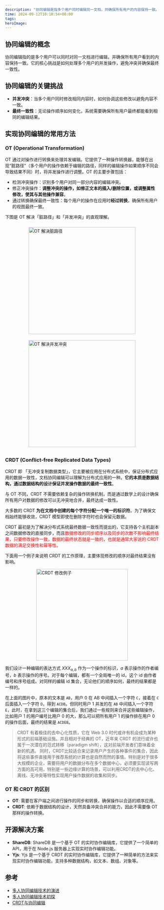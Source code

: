 ```yaml
---
description: "协同编辑是指多个用户同时编辑同一文档，并确保所有用户的内容保持一致。本文介绍了两种常见的协同编辑实现方式：基于操作转换（OT）和无冲突复制数据类型（CRDT），并深入探讨了 CRDT 在去中心化协同编辑中的潜在应用及其未来发展。"
time: 2024-09-12T10:18:54+08:00
tags: 
heroImage: 
---
```


## 协同编辑的概念

协同编辑指的是多个用户可以同时对同一文档进行编辑，并确保所有用户看到的内容保持一致。它的核心挑战是如何处理多个用户的并发操作，避免冲突并确保最终一致性。

## 协同编辑的关键挑战

- **并发冲突**：当多个用户同时修改相同内容时，如何协调这些修改以避免内容不一致。
- **最终一致性**：无论操作顺序如何变化，系统需要确保所有用户最终都能看到相同的编辑结果。

## 实现协同编辑的常用方法

### OT (Operational Transformation)

OT 通过对操作进行转换来处理并发编辑。它提供了一种操作转换器，能够在出现“脏路径”（多个用户的操作依赖于编辑的路径，同样的编辑操作如果顺序不同会导致结果不同）时，将并发操作进行调整。OT 的主要步骤包括：
- 检测冲突操作：识别多个用户对同一部分内容的编辑冲突。
- 修正冲突操作：**调整冲突的操作，如修正文本的插入/删除位置，或调整属性修改，使其与其他操作兼容**。
- 通过转换确保最终一致性：每个用户的操作在应用时**经过转换**，确保所有用户的视图最终一致。

下图是 OT 解决「脏路径」和「并发冲突」的直观理解。

<div style="display: flex; flex-wrap: wrap; justify-content: center; align-items: center;">
  <img alt="OT 解决脏路径" src="https://img.foril.fun/OT 解决脏路径.png" style="max-width: 600px; width: 350px; margin: 10px;">
  <img alt="OT 解决并发冲突" src="https://img.foril.fun/OT 解决并发冲突.png" style="max-width: 600px; width: 350px; margin: 10px;">
</div>


### CRDT (Conflict-free Replicated Data Types)

CRDT 即 「无冲突复制数据类型」，它主要被应用在分布式系统中，保证分布式应用的数据一致性，文档协同编辑可以理解为分布式应用的一种。**它的本质是数据结构，通过数据结构的设计保证并发操作数据的最终一致性**。

与 OT 不同，CRDT 不需要依赖复杂的操作转换机制，而是通过数学上的设计确保所有用户对数据的修改可以无冲突地合并，最终达成一致性。

大多数的 CRDT **为在文档中创建的每个字符分配一个唯一的标识符**。为了确保文档始终能够收敛，CRDT 模型即使在删除字符时也会保留元数据。

CRDT 最初是为了解决分布式系统最终数据一致性而提出的，它支持各个主机副本之间数据修改的直接同步，而且<span style="color: red">数据修改的同步顺序以及同步的次数不影响最终结果，只要修改操作一致，数据的最终状态就是一致的，也就是通常大家说的 CRDT 数据的满足交换性和幂等性。</span>

下面用一个例子来说明 CRDT 的工作原理，主要体现修改的顺序对最终结果没有影响。

<img alt="CRDT 修改例子" src="https://img.foril.fun/CRDT 修改例子.png" width=300px style="display: block; margin:10px auto"/>

我们设计一种编辑的表达方式 $XXX_{a,b}$ 作为一个操作的标识，$a$ 表示操作的作者编号，$b$ 表示操作的序号。对于每个编辑，都有一个全局唯一的 id，这个 id 由作者编号和序号组成。对同样的编辑 id 集合，无论他们的顺序如何，最终的结果都是一样的。

在上面的图片中，原本的文本是 `AB`，用户 0 在 AB 中间插入一个字符 `C`，接着在 `C` 后面插入一个字符 `D`，得到 `ACDB`。但同时用户 1 并发的在 `AB` 中间插入一个字符 `E`，此时，在拿到这三个编辑的集合后，我们通过一些规则来合并这些编辑操作，比如用户 1 的用户编号比用户 0 的大，那么可以把所有用户 1 的操作排在用户 0 的操作后面，最终的结果是 `ACDEB`。

> CRDT 有着极佳的去中心化性质，它在 Web 3.0 时代或许有机会成为某种形式的前端基础设施。并且相对于经典的 OT，近年来 CRDT 的流行或许也属于一次潜在的范式转移（paradigm shift），这对前端开发者们意味着全新的机遇。
同时，CRDT比较适合来记录用户产生的各种事件的集合，因此将这些事件直接用于推荐系统的计算也是自然而然的事情。特别是对于很多大规模的企业，需要将用户的数据分布在多个数据中心，必须要实现读写两方面的高可用，特别是一些边缘计算的场景，可以利用CRDT的去中心化、离线、无冲突等特性实现用户操作数据的收集和同步。

### OT 和 CRDT 的区别

- **OT**: 需要在客户端之间进行操作的同步和转换，确保操作以合适的顺序应用。
- **CRDT**: 依赖于数据结构的设计，天然具备冲突合并的能力，因此不需要像 OT 那样的操作转换。

## 开源解决方案

- **ShareDB**: ShareDB 是一个基于 OT 的实时协作编辑库，它提供了一个简单的 API，用于在 Node.js 服务器上实现实时协作编辑功能。
- **Yjs**: Yjs 是一个基于 CRDT 的实时协作编辑库，它提供了一种简单的方法来实现实时协作编辑功能，支持多种数据结构，如文本、数组、对象等。

## 参考

- [多人协同编辑技术的演进](https://juejin.cn/post/7030327005665034247)
- [多人协同编辑技术初探](https://www.ctyun.cn/developer/article/430592717156421)
- [CRDT与协同编辑](https://www.herui.club/archives/1066)